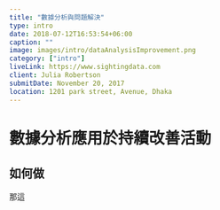 ```yaml
---
title: "數據分析與問題解決"
type: intro
date: 2018-07-12T16:53:54+06:00
caption: ""
image: images/intro/dataAnalysisImprovement.png
category: ["intro"]
liveLink: https://www.sightingdata.com
client: Julia Robertson
submitDate: November 20, 2017
location: 1201 park street, Avenue, Dhaka
---
```


# 數據分析應用於持續改善活動

## 如何做

那這